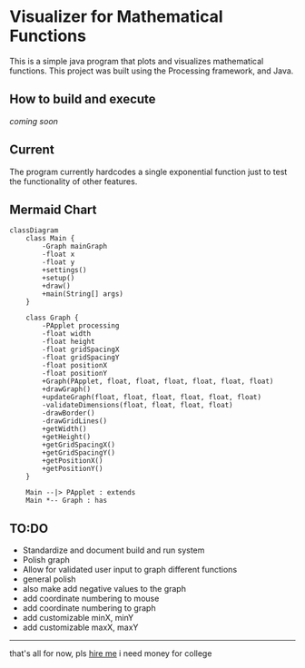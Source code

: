 # Visualizer for Mathematical Functions

This is a simple java program that plots and visualizes mathematical functions. This project was built using the Processing framework, and Java.

## How to build and execute
*coming soon*

## Current
The program currently hardcodes a single exponential function just to test the functionality of other features.

## Mermaid Chart
```
classDiagram
    class Main {
        -Graph mainGraph
        -float x
        -float y
        +settings()
        +setup()
        +draw()
        +main(String[] args)
    }
    
    class Graph {
        -PApplet processing
        -float width
        -float height
        -float gridSpacingX
        -float gridSpacingY
        -float positionX
        -float positionY
        +Graph(PApplet, float, float, float, float, float, float)
        +drawGraph()
        +updateGraph(float, float, float, float, float, float)
        -validateDimensions(float, float, float, float)
        -drawBorder()
        -drawGridLines()
        +getWidth()
        +getHeight()
        +getGridSpacingX()
        +getGridSpacingY()
        +getPositionX()
        +getPositionY()
    }
    
    Main --|> PApplet : extends
    Main *-- Graph : has

```

## TO:DO
  * Standardize and document build and run system
  * Polish graph
  * Allow for validated user input to graph different functions
  * general polish
  * also make add negative values to the graph
  * add coordinate numbering to mouse
  * add coordinate numbering to graph
  * add customizable minX, minY
  * add customizable maxX, maxY


---
that's all for now, pls [hire me](https://github.com/SedWilliams) i need money for college
